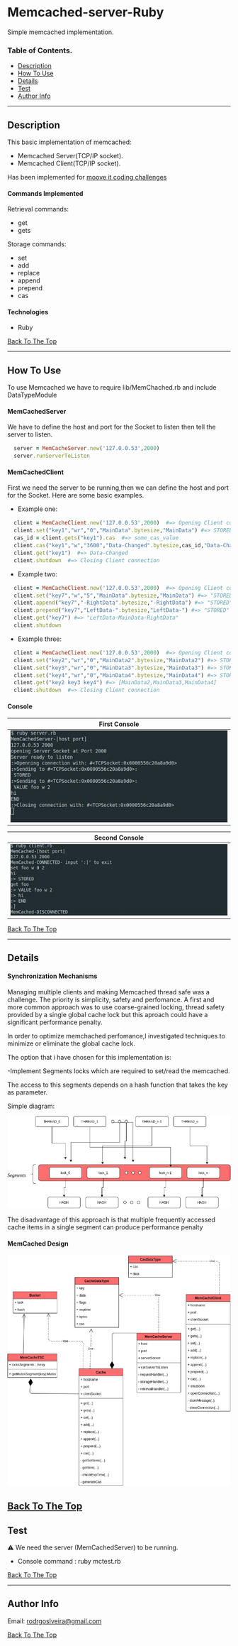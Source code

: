 # Memcached-server-Ruby
Simple memcached implementation.
### Table of Contents.

- [Description](#description)
- [How To Use](#how-to-use)
- [Details](#details)
- [Test](#test)
- [Author Info](#author-info)


---

## Description

This basic implementation of memcached:

- Memcached Server(TCP/IP socket).
- Memcached Client(TCP/IP socket).

Has been implemented for [moove it coding challenges](https://github.com/moove-it/coding-challenges/blob/master/ruby.md)

#### Commands Implemented

Retrieval commands:

* get
* gets

Storage commands:

* set
* add
* replace
* append
* prepend
* cas


#### Technologies

- Ruby


[Back To The Top](#Memcached-server-Ruby)

---

## How To Use

   To use Memcached we have to require lib/MemChached.rb and include DataTypeModule
    
#### MemCachedServer

   We have to define the host and port for the Socket to listen then tell the server to listen.

```ruby
  server = MemCacheServer.new('127.0.0.53',2000)
  server.runServerToListen
```
#### MemCachedClient
   First we need the server to be running,then we can define the host and port for the Socket.
   Here are some basic examples.
  
   - Example one: 
   
```ruby
  client = MemCacheClient.new('127.0.0.53',2000)  #=> Opening Client connection
  client.set("key1","wr","0","MainData".bytesize,"MainData") #=> STORED
  cas_id = client.gets("key1").cas  #=> some_cas_value
  client.cas("key1","w","3600","Data-Changed".bytesize,cas_id,"Data-Changed")  #=> STORED
  client.get("key1")  #=> Data-Changed
  client.shutdown  #=> Closing Client connection
```
   - Example two:
   
```ruby
  client = MemCacheClient.new('127.0.0.53',2000)  #=> Opening Client connection
  client.set("key7","w","5","MainData".bytesize,"MainData") #=> "STORED"
  client.append("key7","-RightData".bytesize,"-RightData") #=> "STORED"
  client.prepend("key7","LeftData-".bytesize,"LeftData-") #=> "STORED"
  client.get("key7") #=> "LeftData-MainData-RightData"
  client.shutdown
```
   - Example three:
   
```ruby
  client = MemCacheClient.new('127.0.0.53',2000)  #=> Opening Client connection
  client.set("key2","wr","0","MainData2".bytesize,"MainData2") #=> STORED
  client.set("key3","wr","0","MainData3".bytesize,"MainData3") #=> STORED
  client.set("key4","wr","0","MainData4".bytesize,"MainData4") #=> STORED
  client.get("key2 key3 key4") #=> [MainData2,MainData3,MainData4]
  client.shutdown  #=> Closing Client connection
```

#### Console

First Console |
------------ | 
 ![Server execution](https://github.com/rodrgoslveira/Memcached-server-Ruby/blob/main/images/MemcachedServer-example.jpg) | 
 
Second Console|
------------ | 
  ![Client execution](https://github.com/rodrgoslveira/Memcached-server-Ruby/blob/main/images/MemcachedClient-example.jpg)| 


[Back To The Top](#Memcached-server-Ruby)

---
## Details

#### Synchronization Mechanisms 

   Managing multiple clients and making Memcached thread safe was a challenge. The priority is simplicity, safety and perfomance.
   A first and more common approach was to use coarse-grained locking, thread safety provided by a single global cache lock but          this aproach could have a significant performance penalty.
   
   In order to optimize memchached perfomance,I investigated techniques to minimize or eliminate the global cache lock.
   
   The option that i have chosen for this implementation is:
   
   -Implement Segments locks which are required to set/read the memcached.
   
   The access to this segments depends on a hash function that takes the key as parameter.
   
   Simple diagram:
   
   ![Segmented locks](https://github.com/rodrgoslveira/Memcached-server-Ruby/blob/main/images/Segmented-locks.jpg)
   
   The disadvantage of this approach is that multiple frequently accessed cache items in a single segment can produce performance        penalty
   
#### MemCached Design

   ![DCD](https://github.com/rodrgoslveira/Memcached-server-Ruby/blob/main/images/DCD.jpg)
    
[Back To The Top](#Memcached-server-Ruby)
---
## Test


:warning:	 We need the server (MemCachedServer) to be running.

* Console command : ruby mctest.rb


[Back To The Top](#Memcached-server-Ruby)

---
## Author Info

Email: rodrgoslveira@gmail.com

[Back To The Top](#Memcached-server-Ruby)
